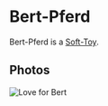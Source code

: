 # Bert-Pferd

Bert-Pferd is a [Soft-Toy](281000002.md).

## Photos

![Love for Bert](400000046.jpg)
